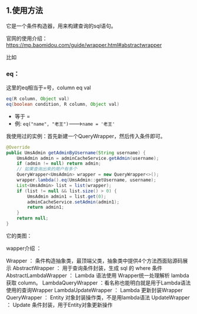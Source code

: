## 1.使用方法

它是一个条件构造器，用来构建查询的sql语句。

官网的使用介绍：https://mp.baomidou.com/guide/wrapper.html#abstractwrapper

比如

### eq：

这里的eq相当于=号，column eq val

```java
eq(R column, Object val)
eq(boolean condition, R column, Object val)
```

- 等于 =
- 例: `eq("name", "老王")`--->`name = '老王'`

我使用过的实例：首先新建一个QueryWrapper，然后传入条件即可。

```java
@Override
public UmsAdmin getAdminByUsername(String username) {
    UmsAdmin admin = adminCacheService.getAdmin(username);
    if (admin != null) return admin;
    // 如果查询出来的用户有多个
    QueryWrapper<UmsAdmin> wrapper = new QueryWrapper<>();
    wrapper.lambda().eq(UmsAdmin::getUsername, username);
    List<UmsAdmin> list = list(wrapper);
    if (list != null && list.size() > 0) {
        UmsAdmin admin1 = list.get(0);
        adminCacheService.setAdmin(admin1);
        return admin1;
    }
    return null;
}
```



它的类图：



wapper介绍 ：

Wrapper ： 条件构造抽象类，最顶端父类，抽象类中提供4个方法西面贴源码展示
AbstractWrapper ： 用于查询条件封装，生成 sql 的 where 条件
AbstractLambdaWrapper ： Lambda 语法使用 Wrapper统一处理解析 lambda 获取 column。
LambdaQueryWrapper ：看名称也能明白就是用于Lambda语法使用的查询Wrapper
LambdaUpdateWrapper ： Lambda 更新封装Wrapper
QueryWrapper ： Entity 对象封装操作类，不是用lambda语法
UpdateWrapper ： Update 条件封装，用于Entity对象更新操作